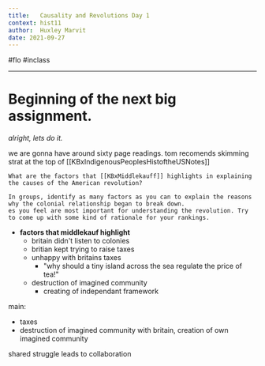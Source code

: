 ```yaml
---
title:   Causality and Revolutions Day 1
context: hist11
author:  Huxley Marvit
date: 2021-09-27
---
```


#flo #inclass 

***


# Beginning of the next big assignment.

*alright, lets do it.*


we are gonna have around sixty page readings. tom recomends skimming strat at the top of [[KBxIndigenousPeoplesHistoftheUSNotes]]


```ad-question
What are the factors that [[KBxMiddlekauff]] highlights in explaining the causes of the American revolution?

In groups, identify as many factors as you can to explain the reasons why the colonial relationship began to break down.
es you feel are most important for understanding the revolution. Try to come up with some kind of rationale for your rankings.
```


- **factors that middlekauf highlight**
	- britain didn't listen to colonies
	- britian kept trying to raise taxes
	- unhappy with britains taxes
		- "why should a tiny island across the sea regulate the price of tea!"
	- destruction of imagined community
		- creating of independant framework

main: 
- taxes
- destruction of imagined community with britain, creation of own imagined community

shared struggle leads to collaboration









